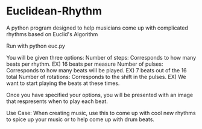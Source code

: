 # Euclidean-Rhythm
A python program designed to help musicians come up with complicated rhythms based on Euclid's Algorithm

Run with
  python euc.py
  
You will be given three options:
  Number of steps:      Corresponds to how many beats per rhythm.       EX) 16 beats per measure
  Number of pulses:     Corresponds to how many beats will be played.   EX) 7 beats out of the 16 total
  Number of rotations:  Corresponds to the shift in the pulses.         EX) We want to start playing the beats at these times.

Once you have specified your options, you will be presented with an image that respresents when to play each beat.

Use Case:
  When creating music, use this to come up with cool new rhythms to spice up your music or to help come up with drum beats.
